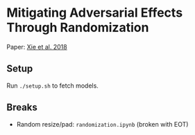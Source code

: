 # Mitigating Adversarial Effects Through Randomization

Paper: [Xie et al. 2018](https://arxiv.org/abs/1711.01991)

## Setup

Run `./setup.sh` to fetch models.

## Breaks

* Random resize/pad: `randomization.ipynb` (broken with EOT)
